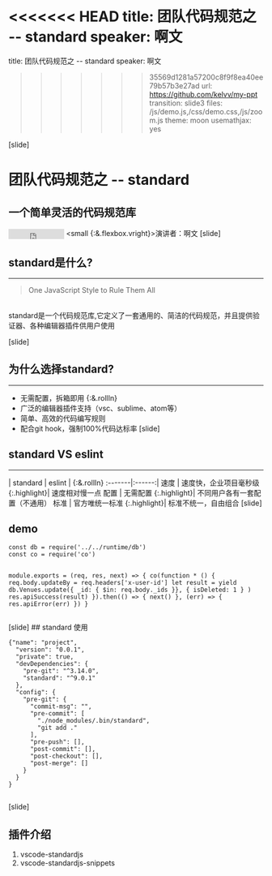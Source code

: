<<<<<<< HEAD
title: 团队代码规范之 -- standard
speaker:  啊文
=======
title: 团队代码规范之 -- standard
speaker:  啊文 
>>>>>>> 35569d1281a57200c8f9f8ea40ee79b57b3e27ad
url: https://github.com/kelvv/my-ppt
transition: slide3
files: /js/demo.js,/css/demo.css,/js/zoom.js
theme: moon
usemathjax: yes

[slide]
# 团队代码规范之 -- standard
## 一个简单灵活的代码规范库
<small style="vertical-align:middle;display:inline-block"><iframe src="http://ghbtns.com/github-btn.html?user=feross&repo=standard&type=watch&count=true" allowtransparency="true" frameborder="0" scrolling="0" width="110" height="20" style="width:110px;height:20px;  background-color: transparent;"></iframe></small>
<small {:&.flexbox.vright}>演讲者：啊文</small>
[slide]
## standard是什么?
---- 
  > One JavaScript Style to Rule Them All
  
  </br>
  standard是一个代码规范库,它定义了一套通用的、简洁的代码规范，并且提供验证器、各种编辑器插件供用户使用
  
[slide]
## 为什么选择standard?
----
* 无需配置，拆箱即用 {:&.rollIn}
* 广泛的编辑器插件支持（vsc、sublime、atom等）
* 简单、高效的代码编写规则
* 配合git hook，强制100%代码达标率
[slide]
## standard  VS  eslint
---
| standard | eslint | {:&.rollIn}
:-------|:------:|
速度  | 速度快，企业项目毫秒级 {:.highlight}| 速度相对慢一点
配置  | 无需配置 {:.highlight}| 不同用户各有一套配置（不通用）
标准  | 官方唯统一标准 {:.highlight}| 标准不统一，自由组合
[slide]
## demo
<div class="columns-1">
    <pre><code class="javascript">const db = require('../../runtime/db')
const co = require('co')

module.exports = (req, res, next) => {
  co(function * () {
    req.body.updateBy = req.headers['x-user-id']
    let result = yield db.Venues.update({
      _id: {
        $in: req.body._ids
      }},
      {
        isDeleted: 1
      }
    )
    res.apiSuccess(result)
  }).then(() => {
    next()
  }, (err) => {
    res.apiError(err)
  })
}
    </code></pre>
</div>
[slide]
## standard 使用
<div class="columns-1">
    <pre><code class="javascript">{"name": "project",
  "version": "0.0.1",
  "private": true,
  "devDependencies": {
    "pre-git": "^3.14.0",
    "standard": "^9.0.1"
  },
  "config": {
    "pre-git": {
      "commit-msg": "",
      "pre-commit": [
        "./node_modules/.bin/standard",
        "git add ."
      ],
      "pre-push": [],
      "post-commit": [],
      "post-checkout": [],
      "post-merge": []
    }
  }
}
    </code></pre>
</div>

[slide]
## 插件介绍
1. vscode-standardjs
2. vscode-standardjs-snippets